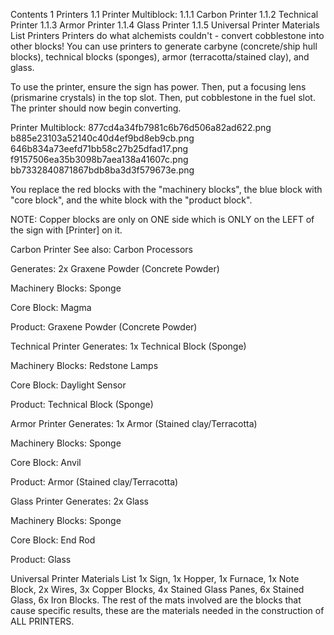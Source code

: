 Contents
1 Printers
1.1 Printer Multiblock:
1.1.1 Carbon Printer
1.1.2 Technical Printer
1.1.3 Armor Printer
1.1.4 Glass Printer
1.1.5 Universal Printer Materials List
Printers
Printers do what alchemists couldn't - convert cobblestone into other blocks! You can use printers to generate carbyne (concrete/ship hull blocks), technical blocks (sponges), armor (terracotta/stained clay), and glass.

To use the printer, ensure the sign has power. Then, put a focusing lens (prismarine crystals) in the top slot. Then, put cobblestone in the fuel slot. The printer should now begin converting.

Printer Multiblock:
877cd4a34fb7981c6b76d506a82ad622.png b885e23103a52140c40d4ef9bd8eb9cb.png 646b834a73eefd71bb58c27b25dfad17.png f9157506ea35b3098b7aea138a41607c.png bb7332840871867bdb8ba3d3f579673e.png

You replace the red blocks with the "machinery blocks", the blue block with "core block", and the white block with the "product block".

NOTE: Copper blocks are only on ONE side which is ONLY on the LEFT of the sign with [Printer] on it.

Carbon Printer
See also: Carbon Processors

Generates: 2x Graxene Powder (Concrete Powder)

Machinery Blocks: Sponge

Core Block: Magma

Product: Graxene Powder (Concrete Powder)


Technical Printer
Generates: 1x Technical Block (Sponge)

Machinery Blocks: Redstone Lamps

Core Block: Daylight Sensor

Product: Technical Block (Sponge)


Armor Printer
Generates: 1x Armor (Stained clay/Terracotta)

Machinery Blocks: Sponge

Core Block: Anvil

Product: Armor (Stained clay/Terracotta)


Glass Printer
Generates: 2x Glass

Machinery Blocks: Sponge

Core Block: End Rod

Product: Glass


Universal Printer Materials List
1x Sign, 1x Hopper, 1x Furnace, 1x Note Block, 2x Wires, 3x Copper Blocks, 4x Stained Glass Panes, 6x Stained Glass, 6x Iron Blocks. The rest of the mats involved are the blocks that cause specific results, these are the materials needed in the construction of ALL PRINTERS.
